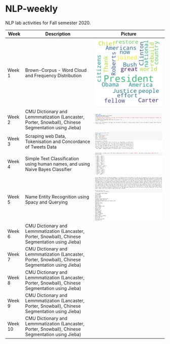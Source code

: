 # NLP-weekly
NLP lab activities for Fall semester 2020.

| Week | Description | Picture |
| --- | --- | --- |
| Week 1 | Brown-Corpus - Word Cloud and Frequency Distribution | ![Wordcloud](https://github.com/lopeselio/NLP-weekly/blob/master/wordcloud.png)|
| Week 2 | CMU Dictionary and Lemmmatization (Lancaster, Porter, Snowball), Chinese Segmentation using Jieba) | ![Stemming](https://github.com/lopeselio/NLP-weekly/blob/master/images/porterstemmer.PNG)|
| Week 3 | Scraping web Data, Tokenisation and Concordance of Tweets Data | ![Concordance](https://github.com/lopeselio/NLP-weekly/blob/master/images/Concordance.PNG)|
| Week 4 | Simple Text Classification using human names, and using Naive Bayes Classifier | ![Text Classification](https://github.com/lopeselio/NLP-weekly/blob/master/images/Text%20Classification.PNG)|
| Week 5 | Name Entity Recognition using Spacy and Querying | ![NER_SPACY](https://github.com/lopeselio/NLP-weekly/blob/master/images/Spacy_NER.PNG)|
| Week 6 | CMU Dictionary and Lemmmatization (Lancaster, Porter, Snowball), Chinese Segmentation using Jieba) | ![]()|
| Week 7 | CMU Dictionary and Lemmmatization (Lancaster, Porter, Snowball), Chinese Segmentation using Jieba) | ![]()|
| Week 8 | CMU Dictionary and Lemmmatization (Lancaster, Porter, Snowball), Chinese Segmentation using Jieba) | ![]()|
| Week 9 | CMU Dictionary and Lemmmatization (Lancaster, Porter, Snowball), Chinese Segmentation using Jieba) | ![]()|
| Week 10 | CMU Dictionary and Lemmmatization (Lancaster, Porter, Snowball), Chinese Segmentation using Jieba) | ![]()|

